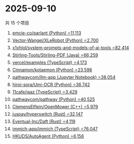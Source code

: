 # 2025-09-10

共 15 个项目

<!-- BEGIN GITHUB -->
<!-- 最后更新时间 2025-09-10 01:14:42 +0800 -->
1. [emcie-co/parlant (Python) ⭐11,113](https://github.com/emcie-co/parlant)
1. [Vector-Wangel/XLeRobot (Python) ⭐2,700](https://github.com/Vector-Wangel/XLeRobot)
1. [x1xhlol/system-prompts-and-models-of-ai-tools ⭐82,414](https://github.com/x1xhlol/system-prompts-and-models-of-ai-tools)
1. [Stirling-Tools/Stirling-PDF (Java) ⭐66,259](https://github.com/Stirling-Tools/Stirling-PDF)
1. [vercel/examples (TypeScript) ⭐4,173](https://github.com/vercel/examples)
1. [Cinnamon/kotaemon (Python) ⭐23,598](https://github.com/Cinnamon/kotaemon)
1. [pathwaycom/llm-app (Jupyter Notebook) ⭐38,054](https://github.com/pathwaycom/llm-app)
1. [hiroi-sora/Umi-OCR (Python) ⭐36,742](https://github.com/hiroi-sora/Umi-OCR)
1. [11cafe/jaaz (TypeScript) ⭐3,429](https://github.com/11cafe/jaaz)
1. [pathwaycom/pathway (Python) ⭐40,525](https://github.com/pathwaycom/pathway)
1. [ClemensElflein/OpenMower (C++) ⭐5,979](https://github.com/ClemensElflein/OpenMower)
1. [juspay/hyperswitch (Rust) ⭐32,147](https://github.com/juspay/hyperswitch)
1. [Eventual-Inc/Daft (Rust) ⭐4,119](https://github.com/Eventual-Inc/Daft)
1. [immich-app/immich (TypeScript) ⭐76,047](https://github.com/immich-app/immich)
1. [HKUDS/AutoAgent (Python) ⭐6,156](https://github.com/HKUDS/AutoAgent)
<!-- END GITHUB -->